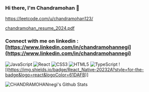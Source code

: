 
### Hi there, I'm Chandramohan 👋
https://leetcode.com/u/chandramohan123/

 [chandramohan_resume_2024.pdf](https://github.com/CHANDRAMOHANnegi/Chandramohannegi/files/13849776/chandramohan_resume_2024.pdf) 

 [linkedin]: (https://www.linkedin.com/in/chandramohannegi/) 

### Connect with me on linkedin : [https://www.linkedin.com/in/chandramohannegi](https://www.linkedin.com/in/chandramohannegi)

![JavaScript](https://img.shields.io/badge/javascript-%23323330.svg?style=for-the-badge&logo=javascript&logoColor=%23F7DF1E) ![React](https://img.shields.io/badge/react-%2320232a.svg?style=for-the-badge&logo=react&logoColor=%2361DAFB) ![CSS3](https://img.shields.io/badge/css3-%231572B6.svg?style=for-the-badge&logo=css3&logoColor=white) ![HTML5](https://img.shields.io/badge/html5-%23E34F26.svg?style=for-the-badge&logo=html5&logoColor=white) ![TypeScript](https://img.shields.io/badge/typescript-%23007ACC.svg?style=for-the-badge&logo=typescript&logoColor=white) ![(https://img.shields.io/badge/React_Native-20232A?style=for-the-badge&logo=react&logoColor=61DAFB)]

<img align="left" alt="CHANDRAMOHANnegi's Github Stats" src="https://github-readme-stats.vercel.app/api?username=CHANDRAMOHANnegi&show_icons=true&hide_border=true" />

 

